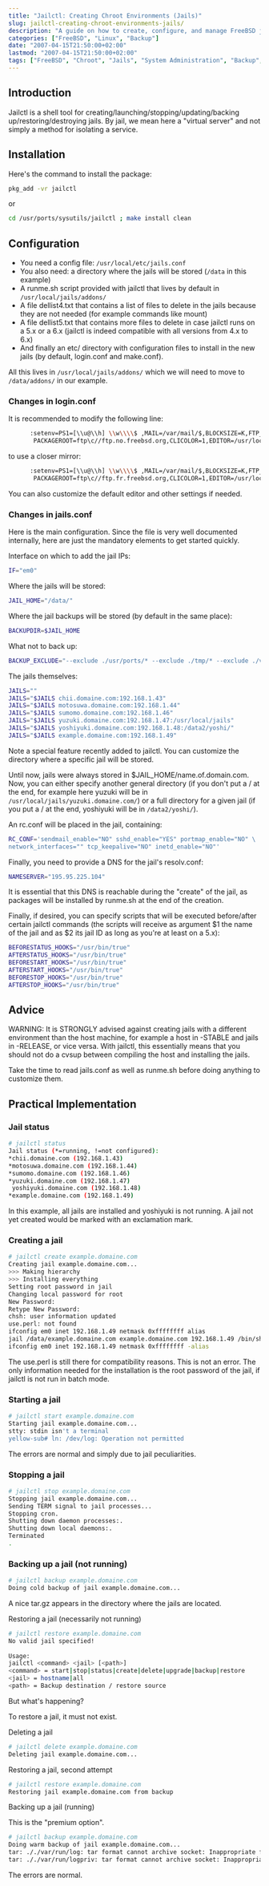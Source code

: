 ```yaml
---
title: "Jailctl: Creating Chroot Environments (Jails)"
slug: jailctl-creating-chroot-environments-jails/
description: "A guide on how to create, configure, and manage FreeBSD jails using Jailctl"
categories: ["FreeBSD", "Linux", "Backup"]
date: "2007-04-15T21:50:00+02:00"
lastmod: "2007-04-15T21:50:00+02:00"
tags: ["FreeBSD", "Chroot", "Jails", "System Administration", "Backup", "Security"]
---
```


## Introduction

Jailctl is a shell tool for creating/launching/stopping/updating/backing up/restoring/destroying jails.
By jail, we mean here a "virtual server" and not simply a method for isolating a service.

## Installation

Here's the command to install the package:

```bash
pkg_add -vr jailctl
```

or

```bash
cd /usr/ports/sysutils/jailctl ; make install clean
```

## Configuration

- You need a config file: `/usr/local/etc/jails.conf`
- You also need: a directory where the jails will be stored (`/data` in this example)
- A runme.sh script provided with jailctl that lives by default in `/usr/local/jails/addons/`
- A file dellist4.txt that contains a list of files to delete in the jails because they are not needed (for example commands like mount)
- A file dellist5.txt that contains more files to delete in case jailctl runs on a 5.x or a 6.x (jailctl is indeed compatible with all versions from 4.x to 6.x)
- And finally an etc/ directory with configuration files to install in the new jails (by default, login.conf and make.conf).

All this lives in `/usr/local/jails/addons/` which we will need to move to `/data/addons/` in our example.

### Changes in login.conf

It is recommended to modify the following line:

```bash
      :setenv=PS1=[\\u@\\h] \\w\\\\$ ,MAIL=/var/mail/$,BLOCKSIZE=K,FTP_PASSIVE_MODE=YES, \
       PACKAGEROOT=ftp\c//ftp.no.freebsd.org,CLICOLOR=1,EDITOR=/usr/local/bin/nano:\
```

to use a closer mirror:

```bash
      :setenv=PS1=[\\u@\\h] \\w\\\\$ ,MAIL=/var/mail/$,BLOCKSIZE=K,FTP_PASSIVE_MODE=YES, \
       PACKAGEROOT=ftp\c//ftp.fr.freebsd.org,CLICOLOR=1,EDITOR=/usr/local/bin/nano:\
```

You can also customize the default editor and other settings if needed.

### Changes in jails.conf

Here is the main configuration. Since the file is very well documented internally, here are just the mandatory elements to get started quickly.

Interface on which to add the jail IPs:

```bash
IF="em0"
```

Where the jails will be stored:

```bash
JAIL_HOME="/data/"
```

Where the jail backups will be stored (by default in the same place):

```bash
BACKUPDIR=$JAIL_HOME
```

What not to back up:

```bash
BACKUP_EXCLUDE="--exclude ./usr/ports/* --exclude ./tmp/* --exclude ./var/tmp/* --exclude ./usr/src/*"
```

The jails themselves:

```bash
JAILS=""
JAILS="$JAILS chii.domaine.com:192.168.1.43"
JAILS="$JAILS motosuwa.domaine.com:192.168.1.44"
JAILS="$JAILS sumomo.domaine.com:192.168.1.46"
JAILS="$JAILS yuzuki.domaine.com:192.168.1.47:/usr/local/jails"
JAILS="$JAILS yoshiyuki.domaine.com:192.168.1.48:/data2/yoshi/"
JAILS="$JAILS example.domaine.com:192.168.1.49"
```

Note a special feature recently added to jailctl. You can customize the directory where a specific jail will be stored.

Until now, jails were always stored in $JAIL_HOME/name.of.domain.com. Now, you can either specify another general directory (if you don't put a / at the end, for example here yuzuki will be in `/usr/local/jails/yuzuki.domaine.com/`) or a full directory for a given jail (if you put a / at the end, yoshiyuki will be in `/data2/yoshi/`).

An rc.conf will be placed in the jail, containing:

```bash
RC_CONF='sendmail_enable="NO" sshd_enable="YES" portmap_enable="NO" \
network_interfaces="" tcp_keepalive="NO" inetd_enable="NO"'
```

Finally, you need to provide a DNS for the jail's resolv.conf:

```bash
NAMESERVER="195.95.225.104"
```

It is essential that this DNS is reachable during the "create" of the jail, as packages will be installed by runme.sh at the end of the creation.

Finally, if desired, you can specify scripts that will be executed before/after certain jailctl commands (the scripts will receive as argument $1 the name of the jail and as $2 its jail ID as long as you're at least on a 5.x):

```bash
BEFORESTATUS_HOOKS="/usr/bin/true"
AFTERSTATUS_HOOKS="/usr/bin/true"
BEFORESTART_HOOKS="/usr/bin/true"
AFTERSTART_HOOKS="/usr/bin/true"
BEFORESTOP_HOOKS="/usr/bin/true"
AFTERSTOP_HOOKS="/usr/bin/true"
```

## Advice

WARNING: It is STRONGLY advised against creating jails with a different environment than the host machine, for example a host in -STABLE and jails in -RELEASE, or vice versa. With jailctl, this essentially means that you should not do a cvsup between compiling the host and installing the jails.

Take the time to read jails.conf as well as runme.sh before doing anything to customize them.

## Practical Implementation

### Jail status

```bash
# jailctl status
Jail status (*=running, !=not configured):
*chii.domaine.com (192.168.1.43)
*motosuwa.domaine.com (192.168.1.44)
*sumomo.domaine.com (192.168.1.46)
*yuzuki.domaine.com (192.168.1.47)
 yoshiyuki.domaine.com (192.168.1.48)
*example.domaine.com (192.168.1.49)
```

In this example, all jails are installed and yoshiyuki is not running. A jail not yet created would be marked with an exclamation mark.

### Creating a jail

```bash
# jailctl create example.domaine.com
Creating jail example.domaine.com...
>>> Making hierarchy
>>> Installing everything
Setting root password in jail
Changing local password for root
New Password:
Retype New Password:
chsh: user information updated
use.perl: not found
ifconfig em0 inet 192.168.1.49 netmask 0xffffffff alias
jail /data/example.domaine.com example.domaine.com 192.168.1.49 /bin/sh /runme.sh
ifconfig em0 inet 192.168.1.49 netmask 0xffffffff -alias
```

The use.perl is still there for compatibility reasons. This is not an error. The only information needed for the installation is the root password of the jail, if jailctl is not run in batch mode.

### Starting a jail

```bash
# jailctl start example.domaine.com
Starting jail example.domaine.com...
stty: stdin isn't a terminal
yellow-sub# ln: /dev/log: Operation not permitted
```

The errors are normal and simply due to jail peculiarities.

### Stopping a jail

```bash
# jailctl stop example.domaine.com
Stopping jail example.domaine.com...
Sending TERM signal to jail processes...
Stopping cron.
Shutting down daemon processes:.
Shutting down local daemons:.
Terminated
.
```

### Backing up a jail (not running)

```bash
# jailctl backup example.domaine.com
Doing cold backup of jail example.domaine.com...
```

A nice tar.gz appears in the directory where the jails are located.

Restoring a jail (necessarily not running)

```bash
# jailctl restore example.domaine.com
No valid jail specified!
 
Usage:
jailctl <command> <jail> [<path>]
<command> = start|stop|status|create|delete|upgrade|backup|restore
<jail> = hostname|all
<path> = Backup destination / restore source
```

But what's happening?

To restore a jail, it must not exist.

Deleting a jail

```bash
# jailctl delete example.domaine.com
Deleting jail example.domaine.com...
```

Restoring a jail, second attempt

```bash
# jailctl restore example.domaine.com
Restoring jail example.domaine.com from backup
```

Backing up a jail (running)

This is the "premium option".

```bash
# jailctl backup example.domaine.com
Doing warm backup of jail example.domaine.com...
tar: ././var/run/log: tar format cannot archive socket: Inappropriate file type or format
tar: ././var/run/logpriv: tar format cannot archive socket: Inappropriate file type or format
```

The errors are normal.

